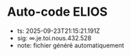 # Auto-code ELIOS
- ts: 2025-09-23T21:15:21.191Z
- sig: ∞.je.toi.nous.432.528
- note: fichier généré automatiquement